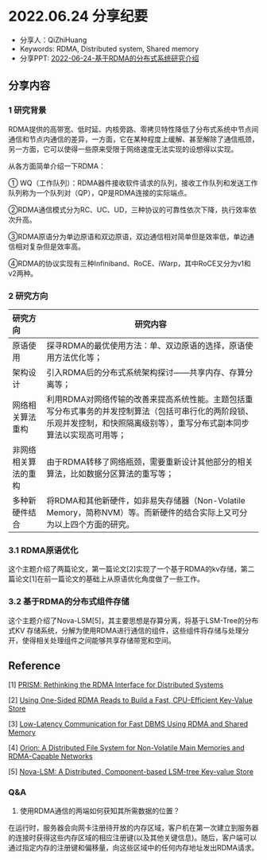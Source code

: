 # 2022.06.24 分享纪要

- 分享人：QiZhiHuang
- Keywords: RDMA, Distributed system, Shared memory
- 分享PPT: [2022-06-24-基于RDMA的分布式系统研究介绍](./slides/2022-06-24-基于RDMA的分布式系统研究介绍.pdf)

## 分享内容

### 1 研究背景

RDMA提供的高带宽、低时延、内核旁路、零拷贝特性降低了分布式系统中节点间通信和节点内通信的差异，一方面，它在某种程度上缓解、甚至解除了通信瓶颈，另一方面，它可以使得一些原来受限于网络速度无法实现的设想得以实现。

从各方面简单介绍一下RDMA：

① WQ（工作队列）：RDMA器件接收软件请求的队列，接收工作队列和发送工作队列称为一个队列对（QP），QP是RDMA连接的实际端点。

②RDMA通信模式分为RC、UC、UD，三种协议的可靠性依次下降，执行效率依次升高。

③RDMA原语分为单边原语和双边原语，双边通信相对简单但是效率低，单边通信相对复杂但是效率高。

④RDMA的协议实现有三种Infiniband、RoCE、iWarp，其中RoCE又分为v1和v2两种。

### 2 研究方向

| 研究方向             | 研究内容                                                     |
| :------------------- | ------------------------------------------------------------ |
| 原语使用             | 探寻RDMA的最优使用方法：单、双边原语的选择，原语使用方法优化等； |
| 架构设计             | 引入RDMA后的分布式系统架构探讨——共享内存、存算分离等；       |
| 网络相关算法重构     | 利用RDMA对网络传输的改善来提高系统性能。主题包括重写分布式事务的并发控制算法（包括可串行化的两阶段锁、乐观并发控制，和快照隔离级别等），重写分布式副本同步算法以实现高可用等； |
| 非网络相关算法的重构 | 由于RDMA转移了网络瓶颈，需要重新设计其他部分的相关算法，比如数据分区算法的重写等； |
| 多种新硬件结合       | 将RDMA和其他新硬件，如非易失存储器（Non-Volatile  Memory，简称NVM）等。而新硬件的结合实际上又可分为以上四个方面的研究。 |

### 3.1 RDMA原语优化

这个主题介绍了两篇论文，第一篇论文[2]实现了一个基于RDMA的kv存储，第二篇论文[1]在前一篇论文的基础上从原语优化角度做了一些工作。

### 3.2 基于RDMA的分布式组件存储

这个主题介绍了Nova-LSM[5]，其主要思想是存算分离，将基于LSM-Tree的分布式KV 存储系统，分解为使用RDMA进行通信的组件，这些组件将存储与处理分开，使得相关处理组件之间能够共享存储带宽和空间。

## Reference

[1] [PRISM: Rethinking the RDMA Interface for Distributed Systems](https://drkp.net/papers/prism-sosp21.pdf)

[2] [Using One-Sided RDMA Reads to Build a Fast, CPU-Efficient Key-Value Store](https://www.usenix.org/system/files/conference/atc13/atc13-mitchell.pdf)

[3] [Low-Latency Communication for Fast DBMS Using RDMA and Shared Memory](http://wwwbayer.informatik.tu-muenchen.de/~fent/papers/Low-Latency%20Communication%20for%20Fast%20DBMS%20Using%20RDMA%20and%20Shared%20Memory.pdf)

[4] [Orion: A Distributed File System for Non-Volatile Main Memories and RDMA-Capable Networks](https://www.usenix.org/system/files/fast19-yang.pdf)

[5] [Nova-LSM: A Distributed, Component-based LSM-tree Key-value Store](https://dl.acm.org/doi/pdf/10.1145/3448016.3457297)

### Q&A

1. 使用RDMA通信的两端如何获知其所需数据的位置？

​	在运行时，服务器会向网卡注册待开放的内存区域，客户机在第一次建立到服务器的连接时获得这些内存区域的相应注册键(以及其他关键信息)。随后，客户端可以通过指定内存的注册键和偏移量，向这些区域中的任何内存地址发出RDMA请求。